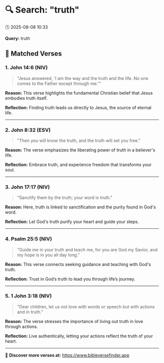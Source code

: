 # 🔍 Search: "truth"
🕒 2025-08-08 10:33

**Query:** truth

## 📖 Matched Verses

### 1. John 14:6 (NIV)
> "Jesus answered, 'I am the way and the truth and the life. No one comes to the Father except through me.'"

**Reason:** This verse highlights the fundamental Christian belief that Jesus embodies truth itself.

**Reflection:** Finding truth leads us directly to Jesus, the source of eternal life.

---

### 2. John 8:32 (ESV)
> "Then you will know the truth, and the truth will set you free."

**Reason:** The verse emphasizes the liberating power of truth in a believer's life.

**Reflection:** Embrace truth, and experience freedom that transforms your soul.

---

### 3. John 17:17 (NIV)
> "Sanctify them by the truth; your word is truth."

**Reason:** Here, truth is linked to sanctification and the purity found in God's word.

**Reflection:** Let God's truth purify your heart and guide your steps.

---

### 4. Psalm 25:5 (NIV)
> "Guide me in your truth and teach me, for you are God my Savior, and my hope is in you all day long."

**Reason:** This verse connects seeking guidance and teaching with God's truth.

**Reflection:** Trust in God’s truth to lead you through life’s journey.

---

### 5. 1 John 3:18 (NIV)
> "Dear children, let us not love with words or speech but with actions and in truth."

**Reason:** The verse stresses the importance of living out truth in love through actions.

**Reflection:** Live authentically, letting your actions reflect the truth of your heart.

---

🔗 **Discover more verses at:** https://www.bibleversefinder.app
